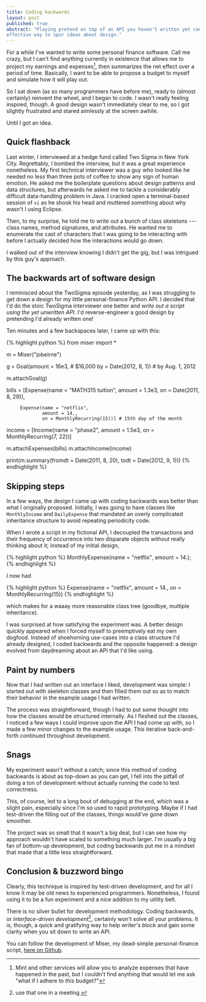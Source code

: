 ```yaml
---
title: Coding backwards
layout: post
published: true
abstract: "Playing pretend on top of an API you haven't written yet can be a quick,
effective way to spur ideas about design."
---
```


For a while I've wanted to write some personal finance software. Call me crazy,
but I can't find anything currently in existence that allows me to project my
earnings and expenses[^1], then summarizes the net effect over a period of time.
Basically, I want to be able to propose a budget to myself and simulate how it
will play out.

So I sat down (as so many programmers have before me), ready to (almost
certainly) reinvent the wheel, and I began to code. I wasn't really feeling
inspired, though. A good design wasn't immediately clear to me, so I got
slightly frustrated and stared aimlessly at the screen awhile. 

Until I got an idea. 

## Quick flashback

Last winter, I interviewed at a hedge fund called Two Sigma in New York City.
Regrettably, I bombed the interview, but it was a great experience nonetheless.
My first technical interviewer was a guy who looked like he needed no less
than three pots of coffee to show any sign of human emotion.  He asked me the
boilerplate questions about design patterns and data structures, but afterwards
he asked me to tackle a considerably difficult data-handling problem in Java. I
cracked open a terminal-based session of `vi` as he shook his head and muttered
something about why wasn't I using Eclipse.

Then, to my surprise, he told me to write out a bunch of class skeletons ---
class names, method signatures, and attributes. He wanted
me to enumerate the cast of characters that I was going to be interacting with
before I actually decided how the interactions would go down.

I walked out of the interview knowing I didn't get the gig, but I was intrigued
by this guy's approach.

## The backwards art of software design

I reminisced about the TwoSigma episode yesterday, as I was struggling to get
down a design for my little personal-finance Python API. I decided that I'd do
the stoic TwoSigma interviewer one better and *write out a script using the yet
unwritten API*. I'd reverse-engineer a good design by pretending I'd already
written one!

Ten minutes and a few backspaces later, I came up with this:

{% highlight python %}
from miser import *

m = Miser("jobeirne")

g = Goal(amount = 16e3, # $16,000
         by = Date(2012, 8, 1)) # by Aug. 1, 2012

m.attachGoal(g)

bills = [Expense(name = "MATH315 tuition",
                 amount = 1.3e3,
                 on = Date(2011, 8, 29)),

         Expense(name = "netflix",
                 amount = 14.,
                 on = MonthlyRecurring(15))] # 15th day of the month

income = [Income(name = "phase2",
                 amount = 1.5e3,
                 on = MonthlyRecurring(7, 22))]

m.attachExpenses(bills)
m.attachIncome(income)

print(m.summary(fromdt = Date(2011, 8, 20), 
                todt = Date(2012, 9, 1))) 
{% endhighlight %}

## Skipping steps

In a few ways, the design I came up with coding backwards was better than what I
originally proposed. Initially, I was going to have classes like
`MonthlyIncome` and `DailyExpense` that mandated an overly complicated
inheritance structure to avoid repeating periodicity code.

When I wrote a script in my fictional API, I decoupled the transactions and
their frequency of occurrence into two disparate objects without really thinking
about it; instead of my initial design,
 
{% highlight python %}
MonthlyExpense(name = "netflix", amount = 14.);
{% endhighlight %}
 
I now had

{% highlight python %}
Expense(name = "netflix", amount = 14., on = MonthlyRecurring(15))
{% endhighlight %}
                    
which makes for a waaay more reasonable class tree (goodbye, multiple
inheritance).
 
I was surprised at how satisfying the experiment was. A better design quickly
appeared when I forced myself to preemptively eat my own dogfood. Instead of
shoehorning use-cases into a class structure I'd already
designed, I coded backwards and the opposite happened: a design evolved from
daydreaming about an API that I'd like using.
                           
## Paint by numbers

Now that I had written out an interface I liked, development was simple: I
started out with skeleton classes and then filled them out so as to match their
behavior in the example usage I had written.

The process was straightforward, though I had to put some thought into how
the classes would be structured internally. As I fleshed out the classes, I
noticed a few ways I could improve upon the API I had come up with, so I made a
few minor changes to the example usage. This iterative back-and-forth continued
throughout development.

## Snags

My experiment wasn't without a catch; since this method of coding backwards is
about as top-down as you can get, I fell into the pitfall of doing a ton of
development without actually running the code to test correctness.

This, of course, led to a long bout of debugging at the end, which was a slight
pain, especially since I'm so used to rapid prototyping. Maybe if I had
test-driven the filling out of the classes, things would've gone
down smoother.

The project was so small that it wasn't a big deal, but I can see how my
approach wouldn't have scaled to something much larger. I'm usually a big fan of
bottom-up development, but coding backwards put me in a mindset that made that a
little less straightforward.

## Conclusion & buzzword bingo
 
Clearly, this technique is inspired by test-driven development, and for all I
know it may be old news to experienced programmers. Nonetheless, I found using
it to be a fun experiment and a nice addition to my utility belt.
                                 
There is no silver bullet for development methodology. Coding backwards, or
*interface-driven development*[^2], certainly won't solve all your problems. It
is, though, a quick and gratifying way to help writer's block and gain some
clarity when you sit down to write an API.

You can follow the development of Miser, my dead-simple personal-finance script,
[here on Github](https://github.com/jamesob/Miser).


[^1]: Mint and other services will allow you to analyze expenses that have
happened in the past, but I couldn't find anything that would let me ask "what
if I adhere to *this* budget?"

[^2]: use that one in a meeting.
